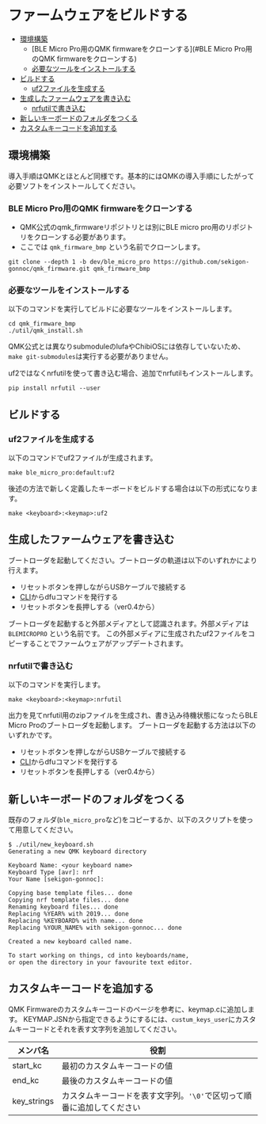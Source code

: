 # ファームウェアをビルドする

- [環境構築](#環境構築)
  - [BLE Micro Pro用のQMK firmwareをクローンする](#BLE Micro Pro用のQMK firmwareをクローンする)
  - [必要なツールをインストールする](#必要なツールをインストールする)
- [ビルドする](#ビルドする)
  - [uf2ファイルを生成する](#uf2ファイルを生成する)
- [生成したファームウェアを書き込む](#生成したファームウェアを書き込む)
  - [nrfutilで書き込む](#nrfutilで書き込む)
- [新しいキーボードのフォルダをつくる](#新しいキーボードのフォルダをつくる)
- [カスタムキーコードを追加する](#カスタムキーコードを追加する)

## 環境構築

導入手順はQMKとほとんど同様です。基本的にはQMKの導入手順にしたがって必要ソフトをインストールしてください。


### BLE Micro Pro用のQMK firmwareをクローンする

- QMK公式のqmk_firmwareリポジトリとは別にBLE micro pro用のリポジトリをクローンする必要があります。
- ここでは `qmk_firmware_bmp` という名前でクローンします。

``` 
git clone --depth 1 -b dev/ble_micro_pro https://github.com/sekigon-gonnoc/qmk_firmware.git qmk_firmware_bmp
```

### 必要なツールをインストールする

以下のコマンドを実行してビルドに必要なツールをインストールします。

```
cd qmk_firmware_bmp
./util/qmk_install.sh
```

QMK公式とは異なりsubmoduleのlufaやChibiOSには依存していないため、`make git-submodules`は実行する必要がありません。

uf2ではなくnrfutilを使って書き込む場合、追加でnrfutilもインストールします。
```
pip install nrfutil --user
```

## ビルドする

### uf2ファイルを生成する

以下のコマンドでuf2ファイルが生成されます。

```
make ble_micro_pro:default:uf2
```

後述の方法で新しく定義したキーボードをビルドする場合は以下の形式になります。

```
make <keyboard>:<keymap>:uf2
```

## 生成したファームウェアを書き込む

ブートローダを起動してください。ブートローダの軌道は以下のいずれかにより行えます。

- リセットボタンを押しながらUSBケーブルで接続する
- [CLI](cli.md)からdfuコマンドを発行する
- リセットボタンを長押しする（ver0.4から）

ブートローダを起動すると外部メディアとして認識されます。外部メディアは `BLEMICROPRO` という名前です。
この外部メディアに生成されたuf2ファイルをコピーすることでファームウェアがアップデートされます。

### nrfutilで書き込む

以下のコマンドを実行します。

```
make <keyboard>:<keymap>:nrfutil
```

出力を見てnrfutil用のzipファイルを生成され、書き込み待機状態になったらBLE Micro Proのブートローダを起動します。
ブートローダを起動する方法は以下のいずれかです。

- リセットボタンを押しながらUSBケーブルで接続する
- [CLI](cli.md)からdfuコマンドを発行する
- リセットボタンを長押しする（ver0.4から）


## 新しいキーボードのフォルダをつくる

既存のフォルダ(`ble_micro_pro`など)をコピーするか、以下のスクリプトを使って用意してください。

```
$ ./util/new_keyboard.sh
Generating a new QMK keyboard directory

Keyboard Name: <your keyboard name>
Keyboard Type [avr]: nrf
Your Name [sekigon-gonnoc]: 

Copying base template files... done
Copying nrf template files... done
Renaming keyboard files... done
Replacing %YEAR% with 2019... done
Replacing %KEYBOARD% with name... done
Replacing %YOUR_NAME% with sekigon-gonnoc... done

Created a new keyboard called name.

To start working on things, cd into keyboards/name,
or open the directory in your favourite text editor.
```

## カスタムキーコードを追加する

QMK Firmwareのカスタムキーコードのページを参考に、keymap.cに追加します。
KEYMAP.JSNから指定できるようにするには、`custum_keys_user`にカスタムキーコードとそれを表す文字列を追加してください。

メンバ名|役割
---|---
start_kc|最初のカスタムキーコードの値
end_kc|最後のカスタムキーコードの値
key_strings|カスタムキーコードを表す文字列。`'\0'`で区切って順番に追加してください
